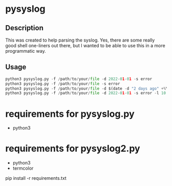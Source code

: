 # pysyslog



## Description
This was created to help parsing the syslog. Yes, there are some really good shell one-liners out there, but I wanted to be able to use this in a more programmatic way.

## Usage

```python
python3 pysyslog.py -f /path/to/your/file -d 2022-01-01 -s error
python3 pysyslog.py -f /path/to/your/file -s error
python3 pysyslog.py -f /path/to/your/file -d $(date -d "2 days ago" +%Y-%m-%d) -s error
python3 pysyslog.py -f /path/to/your/file -d 2022-01-01 -s error -l 10
```

# requirements for pysyslog.py
- python3



# requirements for pysyslog2.py
- python3
- termcolor

pip install -r requirements.txt

